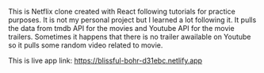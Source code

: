This is Netflix clone created with React
following tutorials for practice purposes. It is not my personal project but I learned a lot following it. It pulls the data from tmdb API for the movies and Youtube API for the movie trailers. Sometimes it happens that there is no trailer awailable on Youtube so it pulls some random video related to movie.

This is live app link:
https://blissful-bohr-d31ebc.netlify.app
